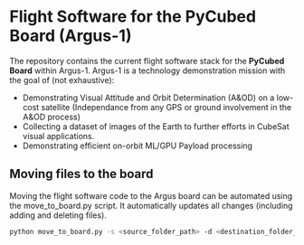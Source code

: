 # Flight Software for the PyCubed Board (Argus-1)

The repository contains the current flight software stack for the **PyCubed Board** within Argus-1.  Argus-1 is a technology demonstration mission with the goal of (not exhaustive):
- Demonstrating Visual Attitude and Orbit Determination (A&OD) on a low-cost satellite (Independance from any GPS or ground involvement in the A&OD process)
- Collecting a dataset of images of the Earth to further efforts in CubeSat visual applications.
- Demonstrating efficient on-orbit ML/GPU Payload processing 

## Moving files to the board

Moving the flight software code to the Argus board can be automated using the move_to_board.py script. It automatically updates all changes (including adding and deleting files).

```bash
python move_to_board.py -s <source_folder_path> -d <destination_folder_path>
```
